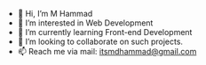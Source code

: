 - 👋 Hi, I’m M Hammad
- 👀 I’m interested in Web Development
- 🌱 I’m currently learning Front-end Development
- 💞️ I’m looking to collaborate on such projects.
- 📫 Reach me via mail: itsmdhammad@gmail.com

